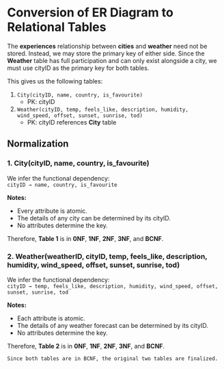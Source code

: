 # Conversion of ER Diagram to Relational Tables

The **experiences** relationship between **cities** and **weather** need not be stored. Instead, we may store the primary key of either side. Since the **Weather** table has full participation and can only exist alongside a city, we must use cityID as the primary key for both tables.

This gives us the following tables:

1. `City(cityID, name, country, is_favourite)`
   - PK: cityID
2. `Weather(cityID, temp, feels_like, description, humidity, wind_speed, offset, sunset, sunrise, tod)`
   - PK: cityID references **City** table

## Normalization

### 1. **City**(cityID, name, country, is_favourite)

We infer the functional dependency:  
`cityID → name, country, is_favourite`

**Notes:**
- Every attribute is atomic.
- The details of any city can be determined by its cityID.
- No attributes determine the key.

Therefore, **Table 1** is in **0NF**, **1NF**, **2NF**, **3NF**, and **BCNF**.

### 2. **Weather**(weatherID, cityID, temp, feels_like, description, humidity, wind_speed, offset, sunset, sunrise, tod)

We infer the functional dependency:  
`cityID → temp, feels_like, description, humidity, wind_speed, offset, sunset, sunrise, tod`

**Notes:**
- Each attribute is atomic.
- The details of any weather forecast can be determined by its cityID.
- No attributes determine the key.

Therefore, **Table 2** is in **0NF**, **1NF**, **2NF**, **3NF**, and **BCNF**.

`Since both tables are in BCNF, the original two tables are finalized.`